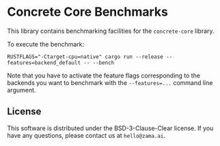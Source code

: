 # Concrete Core Benchmarks

This library contains benchmarking facilities for the `concrete-core` library.

To execute the benchmark:
```shell
RUSTFLAGS="-Ctarget-cpu=native" cargo run --release --features=backend_default -- --bench
```

Note that you have to activate the feature flags corresponding to the backends you want to benchmark with the 
`--features=...` command line argument.

## License

This software is distributed under the BSD-3-Clause-Clear license. If you have any questions,
please contact us at `hello@zama.ai`.
